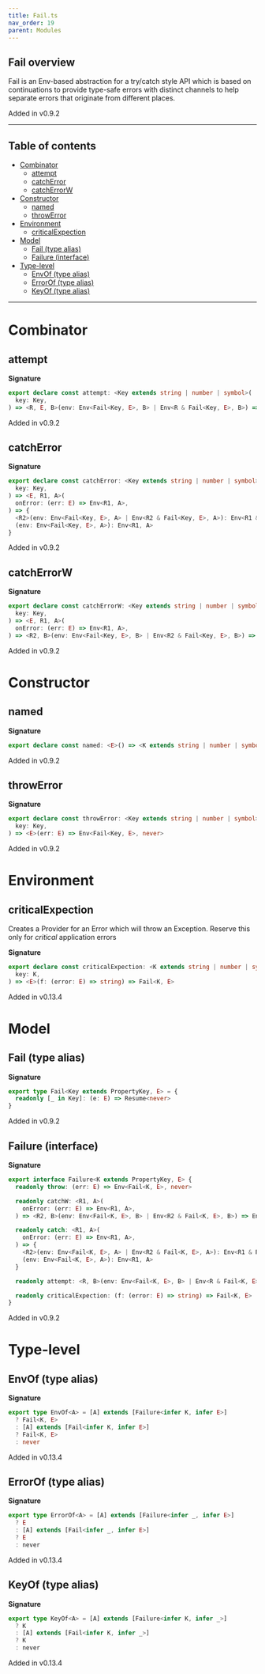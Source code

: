 ```yaml
---
title: Fail.ts
nav_order: 19
parent: Modules
---
```


## Fail overview

Fail is an Env-based abstraction for a try/catch style API which is based on continuations to
provide type-safe errors with distinct channels to help separate errors that originate from
different places.

Added in v0.9.2

---

<h2 class="text-delta">Table of contents</h2>

- [Combinator](#combinator)
  - [attempt](#attempt)
  - [catchError](#catcherror)
  - [catchErrorW](#catcherrorw)
- [Constructor](#constructor)
  - [named](#named)
  - [throwError](#throwerror)
- [Environment](#environment)
  - [criticalExpection](#criticalexpection)
- [Model](#model)
  - [Fail (type alias)](#fail-type-alias)
  - [Failure (interface)](#failure-interface)
- [Type-level](#type-level)
  - [EnvOf (type alias)](#envof-type-alias)
  - [ErrorOf (type alias)](#errorof-type-alias)
  - [KeyOf (type alias)](#keyof-type-alias)

---

# Combinator

## attempt

**Signature**

```ts
export declare const attempt: <Key extends string | number | symbol>(
  key: Key,
) => <R, E, B>(env: Env<Fail<Key, E>, B> | Env<R & Fail<Key, E>, B>) => Env<R, Either<E, B>>
```

Added in v0.9.2

## catchError

**Signature**

```ts
export declare const catchError: <Key extends string | number | symbol>(
  key: Key,
) => <E, R1, A>(
  onError: (err: E) => Env<R1, A>,
) => {
  <R2>(env: Env<Fail<Key, E>, A> | Env<R2 & Fail<Key, E>, A>): Env<R1 & R2, A>
  (env: Env<Fail<Key, E>, A>): Env<R1, A>
}
```

Added in v0.9.2

## catchErrorW

**Signature**

```ts
export declare const catchErrorW: <Key extends string | number | symbol>(
  key: Key,
) => <E, R1, A>(
  onError: (err: E) => Env<R1, A>,
) => <R2, B>(env: Env<Fail<Key, E>, B> | Env<R2 & Fail<Key, E>, B>) => Env<R1 & R2, A | B>
```

Added in v0.9.2

# Constructor

## named

**Signature**

```ts
export declare const named: <E>() => <K extends string | number | symbol>(name: K) => Failure<K, E>
```

Added in v0.9.2

## throwError

**Signature**

```ts
export declare const throwError: <Key extends string | number | symbol>(
  key: Key,
) => <E>(err: E) => Env<Fail<Key, E>, never>
```

Added in v0.9.2

# Environment

## criticalExpection

Creates a Provider for an Error which will throw an Exception. Reserve this only for _critical_
application errors

**Signature**

```ts
export declare const criticalExpection: <K extends string | number | symbol>(
  key: K,
) => <E>(f: (error: E) => string) => Fail<K, E>
```

Added in v0.13.4

# Model

## Fail (type alias)

**Signature**

```ts
export type Fail<Key extends PropertyKey, E> = {
  readonly [_ in Key]: (e: E) => Resume<never>
}
```

Added in v0.9.2

## Failure (interface)

**Signature**

```ts
export interface Failure<K extends PropertyKey, E> {
  readonly throw: (err: E) => Env<Fail<K, E>, never>

  readonly catchW: <R1, A>(
    onError: (err: E) => Env<R1, A>,
  ) => <R2, B>(env: Env<Fail<K, E>, B> | Env<R2 & Fail<K, E>, B>) => Env<R1 & R2, A | B>

  readonly catch: <R1, A>(
    onError: (err: E) => Env<R1, A>,
  ) => {
    <R2>(env: Env<Fail<K, E>, A> | Env<R2 & Fail<K, E>, A>): Env<R1 & R2, A>
    (env: Env<Fail<K, E>, A>): Env<R1, A>
  }

  readonly attempt: <R, B>(env: Env<Fail<K, E>, B> | Env<R & Fail<K, E>, B>) => Env<R, Either<E, B>>

  readonly criticalExpection: (f: (error: E) => string) => Fail<K, E>
}
```

Added in v0.9.2

# Type-level

## EnvOf (type alias)

**Signature**

```ts
export type EnvOf<A> = [A] extends [Failure<infer K, infer E>]
  ? Fail<K, E>
  : [A] extends [Fail<infer K, infer E>]
  ? Fail<K, E>
  : never
```

Added in v0.13.4

## ErrorOf (type alias)

**Signature**

```ts
export type ErrorOf<A> = [A] extends [Failure<infer _, infer E>]
  ? E
  : [A] extends [Fail<infer _, infer E>]
  ? E
  : never
```

Added in v0.13.4

## KeyOf (type alias)

**Signature**

```ts
export type KeyOf<A> = [A] extends [Failure<infer K, infer _>]
  ? K
  : [A] extends [Fail<infer K, infer _>]
  ? K
  : never
```

Added in v0.13.4
